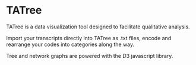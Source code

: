 # TATree
TATree is a data visualization tool designed to facilitate qualitative analysis.

Import your transcripts directly into TATree as .txt files, encode and rearrange your codes into categories along the way.

Tree and network graphs are powered with the D3 javascript library.
